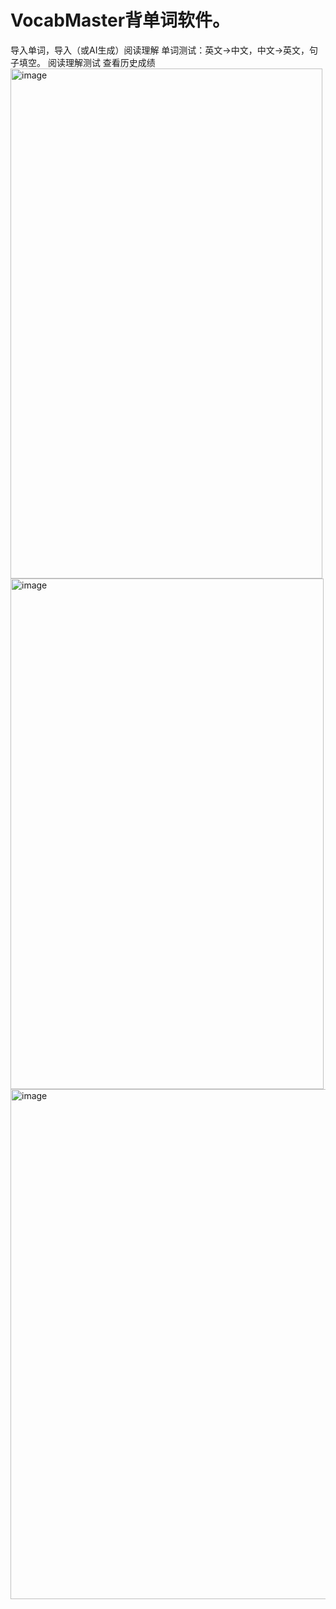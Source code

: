 # VocabMaster背单词软件。
 导入单词，导入（或AI生成）阅读理解
 单词测试：英文->中文，中文->英文，句子填空。
 阅读理解测试
 查看历史成绩
<img width="499" height="816" alt="image" src="https://github.com/user-attachments/assets/8262bdea-fb0d-4db8-8e87-20789c3ed982" />
<img width="501" height="817" alt="image" src="https://github.com/user-attachments/assets/f39f69c2-7741-462c-8d74-6752f773292f" />
<img width="507" height="816" alt="image" src="https://github.com/user-attachments/assets/f5d1fd7e-3552-45fa-a8fb-c15544da610a" />
